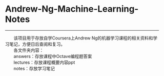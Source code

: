 # Andrew-Ng-Machine-Learning-Notes

---
　　该项目用于存放自学Coursera上Andrew Ng的机器学习课程的相关资料和学习笔记，方便日后查阅和复习。  
　　各文件夹内容：  
　　answers：存放课程中Octave编程题答案  
　　lectures：存放课程概要内容ppt  
　　notes：存放学习笔记  